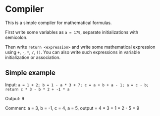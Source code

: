 # Compiler
This is a simple compiler for mathematical formulas.

First write some variables as `a = 179`, separate initializations with semicolon.

Then write `return <expression>` and write some mathematical expression using `+`, `-`, `*`, `/`, `()`. You can also write such expressions in variable initialization or association.

## Simple example
Input:
`a = 1 + 2;
b = 1 - a * 3 + 7;
c = a + b + a - 1;
a = c - b;
return c * 3 - b * 2 + -1 * a`

Output: 9

Comment:
a = 3, b = -1, c = 4, a = 5, output = 4 * 3 + 1 * 2 - 5 = 9
